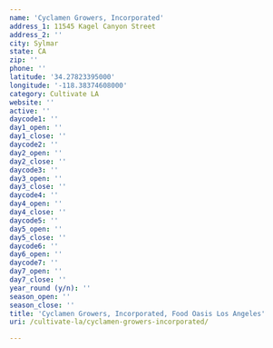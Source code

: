 ```yaml
---
name: 'Cyclamen Growers, Incorporated'
address_1: 11545 Kagel Canyon Street
address_2: ''
city: Sylmar
state: CA
zip: ''
phone: ''
latitude: '34.27823395000'
longitude: '-118.38374608000'
category: Cultivate LA
website: ''
active: ''
daycode1: ''
day1_open: ''
day1_close: ''
daycode2: ''
day2_open: ''
day2_close: ''
daycode3: ''
day3_open: ''
day3_close: ''
daycode4: ''
day4_open: ''
day4_close: ''
daycode5: ''
day5_open: ''
day5_close: ''
daycode6: ''
day6_open: ''
daycode7: ''
day7_open: ''
day7_close: ''
year_round (y/n): ''
season_open: ''
season_close: ''
title: 'Cyclamen Growers, Incorporated, Food Oasis Los Angeles'
uri: /cultivate-la/cyclamen-growers-incorporated/

---
```

